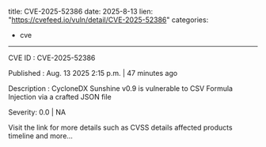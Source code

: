  
title: CVE-2025-52386
date: 2025-8-13
lien: "https://cvefeed.io/vuln/detail/CVE-2025-52386"
categories:
  - cve
---

CVE ID : CVE-2025-52386

Published :  Aug. 13
2025
2:15 p.m. | 47 minutes ago

Description : CycloneDX Sunshine v0.9 is vulnerable to CSV Formula Injection via a crafted JSON file

Severity: 0.0 | NA

Visit the link for more details
such as CVSS details
affected products
timeline
and more...
